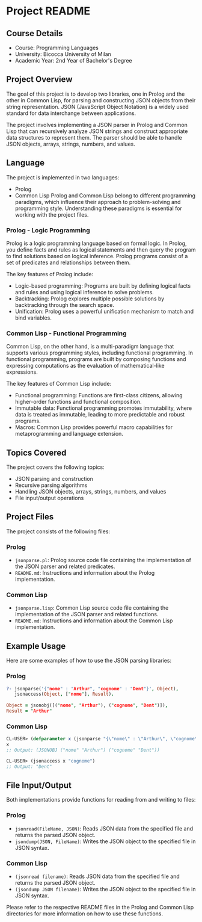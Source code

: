 # Project README

## Course Details
- Course: Programming Languages
- University: Bicocca University of Milan
- Academic Year: 2nd Year of Bachelor's Degree

## Project Overview
The goal of this project is to develop two libraries, one in Prolog and the other in Common Lisp, for parsing and constructing JSON objects from their string representation. JSON (JavaScript Object Notation) is a widely used standard for data interchange between applications.

The project involves implementing a JSON parser in Prolog and Common Lisp that can recursively analyze JSON strings and construct appropriate data structures to represent them. The parser should be able to handle JSON objects, arrays, strings, numbers, and values.

## Language
The project is implemented in two languages:
- Prolog
- Common Lisp
Prolog and Common Lisp belong to different programming paradigms, which influence their approach to problem-solving and programming style. Understanding these paradigms is essential for working with the project files.

### Prolog - Logic Programming
Prolog is a logic programming language based on formal logic. In Prolog, you define facts and rules as logical statements and then query the program to find solutions based on logical inference. Prolog programs consist of a set of predicates and relationships between them.

The key features of Prolog include:
- Logic-based programming: Programs are built by defining logical facts and rules and using logical inference to solve problems.
- Backtracking: Prolog explores multiple possible solutions by backtracking through the search space.
- Unification: Prolog uses a powerful unification mechanism to match and bind variables.

### Common Lisp - Functional Programming
Common Lisp, on the other hand, is a multi-paradigm language that supports various programming styles, including functional programming. In functional programming, programs are built by composing functions and expressing computations as the evaluation of mathematical-like expressions.

The key features of Common Lisp include:
- Functional programming: Functions are first-class citizens, allowing higher-order functions and functional composition.
- Immutable data: Functional programming promotes immutability, where data is treated as immutable, leading to more predictable and robust programs.
- Macros: Common Lisp provides powerful macro capabilities for metaprogramming and language extension.

## Topics Covered
The project covers the following topics:
- JSON parsing and construction
- Recursive parsing algorithms
- Handling JSON objects, arrays, strings, numbers, and values
- File input/output operations

## Project Files
The project consists of the following files:

### Prolog
- `jsonparse.pl`: Prolog source code file containing the implementation of the JSON parser and related predicates.
- `README.md`: Instructions and information about the Prolog implementation.

### Common Lisp
- `jsonparse.lisp`: Common Lisp source code file containing the implementation of the JSON parser and related functions.
- `README.md`: Instructions and information about the Common Lisp implementation.

## Example Usage
Here are some examples of how to use the JSON parsing libraries:

### Prolog
```prolog
?- jsonparse('{"nome" : "Arthur", "cognome" : "Dent"}', Object),
   jsonaccess(Object, ["nome"], Result).
   
Object = jsonobj([("nome", "Arthur"), ("cognome", "Dent")]),
Result = "Arthur"
```

### Common Lisp
```lisp
CL-USER> (defparameter x (jsonparse "{\"nome\" : \"Arthur\", \"cognome\" : \"Dent\"}"))
x
;; Output: (JSONOBJ ("nome" "Arthur") ("cognome" "Dent"))

CL-USER> (jsonaccess x "cognome")
;; Output: "Dent"
```

## File Input/Output
Both implementations provide functions for reading from and writing to files:

### Prolog
- `jsonread(FileName, JSON)`: Reads JSON data from the specified file and returns the parsed JSON object.
- `jsondump(JSON, FileName)`: Writes the JSON object to the specified file in JSON syntax.

### Common Lisp
- `(jsonread filename)`: Reads JSON data from the specified file and returns the parsed JSON object.
- `(jsondump JSON filename)`: Writes the JSON object to the specified file in JSON syntax.

Please refer to the respective README files in the Prolog and Common Lisp directories for more information on how to use these functions.


